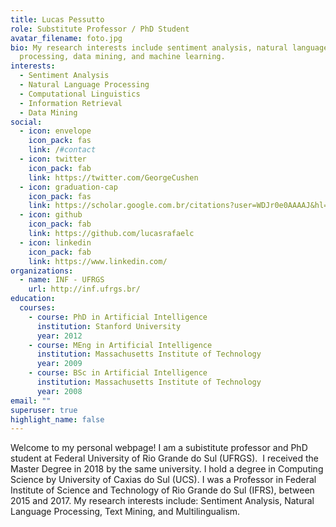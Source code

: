 ```yaml
---
title: Lucas Pessutto
role: Substitute Professor / PhD Student
avatar_filename: foto.jpg
bio: My research interests include sentiment analysis, natural language
  processing, data mining, and machine learning.
interests:
  - Sentiment Analysis
  - Natural Language Processing
  - Computational Linguistics
  - Information Retrieval
  - Data Mining
social:
  - icon: envelope
    icon_pack: fas
    link: /#contact
  - icon: twitter
    icon_pack: fab
    link: https://twitter.com/GeorgeCushen
  - icon: graduation-cap
    icon_pack: fas
    link: https://scholar.google.com.br/citations?user=WDJr0e0AAAAJ&hl=pt-BR
  - icon: github
    icon_pack: fab
    link: https://github.com/lucasrafaelc
  - icon: linkedin
    icon_pack: fab
    link: https://www.linkedin.com/
organizations:
  - name: INF - UFRGS
    url: http://inf.ufrgs.br/
education:
  courses:
    - course: PhD in Artificial Intelligence
      institution: Stanford University
      year: 2012
    - course: MEng in Artificial Intelligence
      institution: Massachusetts Institute of Technology
      year: 2009
    - course: BSc in Artificial Intelligence
      institution: Massachusetts Institute of Technology
      year: 2008
email: ""
superuser: true
highlight_name: false
---
```

Welcome to my personal webpage! I am a subistitute professor and PhD student at Federal University of Rio Grande do Sul (UFRGS).  I received the Master Degree in 2018 by the same university. I hold a degree in Computing Science by University of Caxias do Sul (UCS). I was a Professor in Federal Institute of Science and Technology of Rio Grande do Sul (IFRS), between 2015 and 2017. My research interests include: Sentiment Analysis, Natural Language Processing, Text Mining, and Multilingualism.